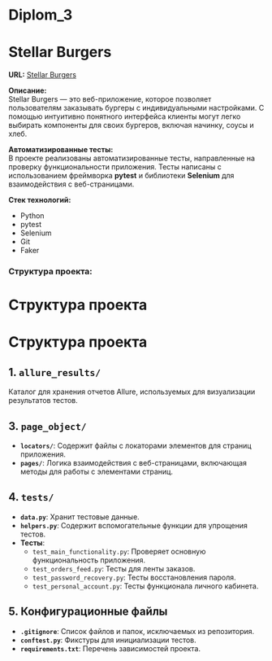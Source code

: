 # Diplom_3
# Stellar Burgers

**URL:** [Stellar Burgers](https://stellarburgers.nomoreparties.site/)

**Описание:**  
Stellar Burgers — это веб-приложение, которое позволяет пользователям заказывать бургеры с индивидуальными настройками. С помощью интуитивно понятного интерфейса клиенты могут легко выбирать компоненты для своих бургеров, включая начинку, соусы и хлеб.

**Автоматизированные тесты:**  
В проекте реализованы автоматизированные тесты, направленные на проверку функциональности приложения. Тесты написаны с использованием фреймворка **pytest** и библиотеки **Selenium** для взаимодействия с веб-страницами.

**Стек технологий:**
- Python
- pytest
- Selenium
- Git
- Faker


### Структура проекта:

# Структура проекта

# Структура проекта

## 1. `allure_results/`
Каталог для хранения отчетов Allure, используемых для визуализации результатов тестов.

## 3. `page_object/`
- **`locators/`**: Содержит файлы с локаторами элементов для страниц приложения.
- **`pages/`**: Логика взаимодействия с веб-страницами, включающая методы для работы с элементами страниц.

## 4. `tests/`
- **`data.py`**: Хранит тестовые данные.
- **`helpers.py`**: Содержит вспомогательные функции для упрощения тестов.
- **Тесты**:
  - `test_main_functionality.py`: Проверяет основную функциональность приложения.
  - `test_orders_feed.py`: Тесты для ленты заказов.
  - `test_password_recovery.py`: Тесты восстановления пароля.
  - `test_personal_account.py`: Тесты функционала личного кабинета.

## 5. Конфигурационные файлы
- **`.gitignore`**: Список файлов и папок, исключаемых из репозитория.
- **`conftest.py`**: Фикстуры для инициализации тестов.
- **`requirements.txt`**: Перечень зависимостей проекта.





